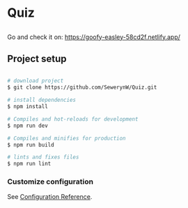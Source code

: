 # Quiz

##

Go and check it on: https://goofy-easley-58cd2f.netlify.app/

## Project setup

```bash

# download project
$ git clone https://github.com/SewerynW/Quiz.git

# install dependencies
$ npm install

# Compiles and hot-reloads for development
$ npm run dev

# Compiles and minifies for production
$ npm run build

# lints and fixes files
$ npm run lint
```

### Customize configuration

See [Configuration Reference](https://cli.vuejs.org/config/).
